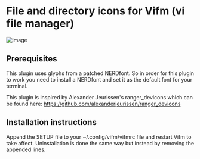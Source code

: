 # File and directory icons for Vifm (vi file manager)


![image](https://raw.githubusercontent.com/cirala/vifm_devicons/master/screenshot.png)


## Prerequisites
This plugin uses glyphs from a patched NERDfont. So in order for this plugin to work you need to
install a NERDfont and set it as the default font for your terminal.

This plugin is inspired by Alexander Jeurissen's ranger_devicons which can be found here:
https://github.com/alexanderjeurissen/ranger_devicons

## Installation instructions
Append the SETUP file to your ~/.config/vifm/vifmrc file and restart Vifm to take affect. 
Uninstallation is done the same way but instead by removing the appended lines.

